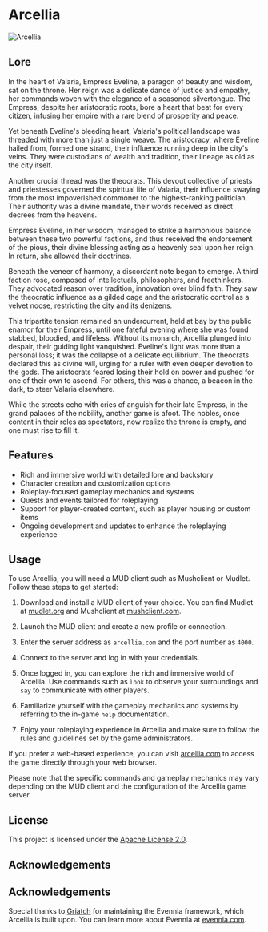 # Arcellia

![Arcellia](https://github.com/jaborsh/Arcellia/assets/73198594/51185e75-cc21-437b-92b7-ecbc5f9b1d7b)

## Lore

In the heart of Valaria, Empress Eveline, a paragon of beauty and wisdom, sat on the throne. Her reign was a delicate dance of justice and empathy, her commands woven with the elegance of a seasoned silvertongue. The Empress, despite her aristocratic roots, bore a heart that beat for every citizen, infusing her empire with a rare blend of prosperity and peace.

Yet beneath Eveline's bleeding heart, Valaria's political landscape was threaded with more than just a single weave. The aristocracy, where Eveline hailed from, formed one strand, their influence running deep in the city's veins. They were custodians of wealth and tradition, their lineage as old as the city itself. 

Another crucial thread was the theocrats. This devout collective of priests and priestesses governed the spiritual life of Valaria, their influence swaying from the most impoverished commoner to the highest-ranking politician. Their authority was a divine mandate, their words received as direct decrees from the heavens.

Empress Eveline, in her wisdom, managed to strike a harmonious balance between these two powerful factions, and thus received the endorsement of the pious, their divine blessing acting as a heavenly seal upon her reign. In return, she allowed their doctrines.

Beneath the veneer of harmony, a discordant note began to emerge. A third faction rose, composed of intellectuals, philosophers, and freethinkers. They advocated reason over tradition, innovation over blind faith. They saw the theocratic influence as a gilded cage and the aristocratic control as a velvet noose, restricting the city and its denizens.

This tripartite tension remained an undercurrent, held at bay by the public enamor for their Empress, until one fateful evening where she was found stabbed, bloodied, and lifeless. Without its monarch, Arcellia plunged into despair, their guiding light vanquished. Eveline's light was more than a personal loss; it was the collapse of a delicate equilibrium. The theocrats declared this as divine will, urging for a ruler with even deeper devotion to the gods. The aristocrats feared losing their hold on power and pushed for one of their own to ascend. For others, this was a chance, a beacon in the dark, to steer Valaria elsewhere.

While the streets echo with cries of anguish for their late Empress, in the grand palaces of the nobility, another game is afoot. The nobles, once content in their roles as spectators, now realize the throne is empty, and one must rise to fill it.

## Features

- Rich and immersive world with detailed lore and backstory
- Character creation and customization options
- Roleplay-focused gameplay mechanics and systems
- Quests and events tailored for roleplaying
- Support for player-created content, such as player housing or custom items
- Ongoing development and updates to enhance the roleplaying experience
<!-- 
- In-depth character progression and development
- Player-driven storytelling and plotlines
- Social interaction and communication tools for roleplaying
- Player-run organizations
- Dynamic and evolving world events
- Player-versus-player (PvP) combat with roleplay elements
- Crafting, trading, and economy systems
- Active and engaged community of roleplayers
-->

## Usage

To use Arcellia, you will need a MUD client such as Mushclient or Mudlet. Follow these steps to get started:

1. Download and install a MUD client of your choice. You can find Mudlet at [mudlet.org](https://www.mudlet.org/) and Mushclient at [mushclient.com](https://www.mushclient.com/).

2. Launch the MUD client and create a new profile or connection.

3. Enter the server address as `arcellia.com` and the port number as `4000`.

4. Connect to the server and log in with your credentials.

5. Once logged in, you can explore the rich and immersive world of Arcellia. Use commands such as `look` to observe your surroundings and `say` to communicate with other players.

6. Familiarize yourself with the gameplay mechanics and systems by referring to the in-game `help` documentation.

7. Enjoy your roleplaying experience in Arcellia and make sure to follow the rules and guidelines set by the game administrators.

If you prefer a web-based experience, you can visit [arcellia.com](https://arcellia.com) to access the game directly through your web browser.

Please note that the specific commands and gameplay mechanics may vary depending on the MUD client and the configuration of the Arcellia game server.

<!-- ## Contributing

Guidelines for contributing to your MUD repository, including how to submit pull requests and report issues. -->

## License

This project is licensed under the [Apache License 2.0](LICENSE).

## Acknowledgements

## Acknowledgements
Special thanks to [Griatch](https://github.com/griatch) for maintaining the Evennia framework, which Arcellia is built upon. You can learn more about Evennia at [evennia.com](https://www.evennia.com/).

<!-- ## Contact

Provide contact information for users to reach out to you with questions or feedback. -->
